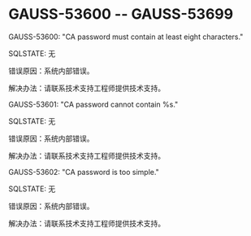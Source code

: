 # GAUSS-53600 -- GAUSS-53699

GAUSS-53600: "CA password must contain at least eight characters."

SQLSTATE: 无

错误原因：系统内部错误。

解决办法：请联系技术支持工程师提供技术支持。

GAUSS-53601: "CA password cannot contain %s."

SQLSTATE: 无

错误原因：系统内部错误。

解决办法：请联系技术支持工程师提供技术支持。

GAUSS-53602: "CA password is too simple."

SQLSTATE: 无

错误原因：系统内部错误。

解决办法：请联系技术支持工程师提供技术支持。

